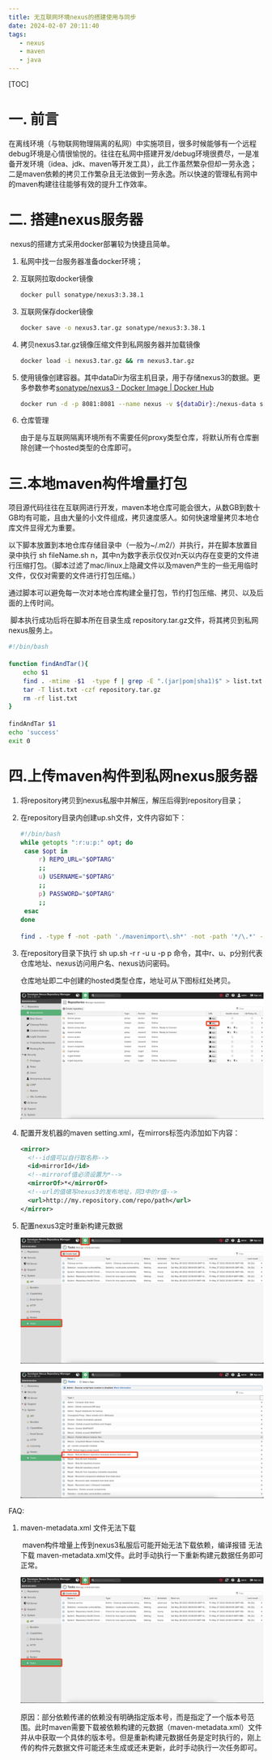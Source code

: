 ```yaml
---
title: 无互联网环境nexus的搭建使用与同步
date: 2024-02-07 20:11:40
tags: 
   - nexus
   - maven
   - java
---
```

[TOC]

# 一. 前言

​		在离线环境（与物联网物理隔离的私网）中实施项目，很多时候能够有一个远程debug环境是心情很愉悦的。往往在私网中搭建开发/debug环境很费尽，一是准备开发环境（idea、jdk、maven等开发工具），此工作虽然繁杂但却一劳永逸；二是maven依赖的拷贝工作繁杂且无法做到一劳永逸。所以快速的管理私有网中的maven构建往往能够有效的提升工作效率。



# 二. 搭建nexus服务器

​		nexus的搭建方式采用docker部署较为快捷且简单。

1. 私网中找一台服务器准备docker环境；

2. 互联网拉取docker镜像

   ```bash
   docker pull sonatype/nexus3:3.38.1
   ```

3. 互联网保存docker镜像

   ```bash
   docker save -o nexus3.tar.gz sonatype/nexus3:3.38.1
   ```

4. 拷贝nexus3.tar.gz镜像压缩文件到私网服务器并加载镜像

   ```bash
   docker load -i nexus3.tar.gz && rm nexus3.tar.gz
   ```

5. 使用镜像创建容器。其中dataDir为宿主机目录，用于存储nexus3的数据。更多参数参考[sonatype/nexus3 - Docker Image | Docker Hub](https://hub.docker.com/r/sonatype/nexus3)

   ```bash
   docker run -d -p 8081:8081 --name nexus -v ${dataDir}:/nexus-data sonatype/nexus3
   ```

6. 仓库管理

   由于是与互联网隔离环境所有不需要任何proxy类型仓库，将默认所有仓库删除创建一个hosted类型的仓库即可。

# 三.本地maven构件增量打包

​		项目源代码往往在互联网进行开发，maven本地仓库可能会很大，从数GB到数十GB均有可能，且由大量的小文件组成，拷贝速度感人。如何快速增量拷贝本地仓库文件显得尤为重要。

​		以下脚本放置到本地仓库存储目录中（一般为~/.m2/）并执行，并在脚本放置目录中执行 sh fileName.sh  n，其中n为数字表示仅仅对n天以内存在变更的文件进行压缩打包。（脚本过滤了mac/linux上隐藏文件以及maven产生的一些无用临时文件，仅仅对需要的文件进行打包压缩。）

​		通过脚本可以避免每一次对本地仓库构建全量打包，节约打包压缩、拷贝、以及后面的上传时间。

​		脚本执行成功后将在脚本所在目录生成 repository.tar.gz文件，将其拷贝到私网nexus服务上。

```bash
#!/bin/bash

function findAndTar(){
    echo $1
    find . -mtime -$1  -type f | grep -E ".(jar|pom|sha1)$" > list.txt
    tar -T list.txt -czf repository.tar.gz
    rm -rf list.txt
}

findAndTar $1
echo 'success'
exit 0
```

# 四.上传maven构件到私网nexus服务器

1. 将repository拷贝到nexus私服中并解压，解压后得到repository目录；

2. 在repository目录内创建up.sh文件，文件内容如下：

   ```bash
   #!/bin/bash
   while getopts ":r:u:p:" opt; do
   	case $opt in
   		r) REPO_URL="$OPTARG"
   		;;
   		u) USERNAME="$OPTARG"
   		;;
   		p) PASSWORD="$OPTARG"
   		;;
   	esac
   done
   
   find . -type f -not -path './mavenimport\.sh*' -not -path '*/\.*' -not -path '*/\^archetype\-catalog\.xml*' -not -path '*/\^maven\-metadata\-local*\.xml' -not -path '*/\^maven\-metadata\-deployment*\.xml' | sed "s|^\./||" | xargs -I '{}' curl -u "$USERNAME:$PASSWORD" -X PUT -v -T {} ${REPO_URL}/{} ;
   
   ```

3. 在repository目录下执行 sh up.sh -r r -u u -p p 命令，其中r、u、p分别代表仓库地址、nexus访问用户名、nexus访问密码。

   仓库地址即二中创建的hosted类型仓库，地址可从下图标红处拷贝。

   ![image-20220528024137300](../images/image-20220528024137300.png)

4. 配置开发机器的maven setting.xml，在mirrors标签内添加如下内容：

   ```xml
   <mirror>
     <!--id值可以自行取名称-->
     <id>mirrorId</id>
     <!--mirrorof值必须设置为*-->
     <mirrorOf>*</mirrorOf>
     <!--url的值填写nexus3的发布地址，同3中的r值-->
     <url>http://my.repository.com/repo/path</url>
   </mirror>
   ```

5. 配置nexus3定时重新构建元数据

   ![image-20220528025252265](../images/image-20220528025252265.png)

   ![image-20220528025403558](../images/image-20220528025403558.png)



FAQ:

1. maven-metadata.xml 文件无法下载

   ​		maven构件增量上传到nexus3私服后可能开始无法下载依赖，编译报错 无法下载 maven-metadata.xml文件。此时手动执行一下重新构建元数据任务即可正常。

   ![image-20220528025833965](../images/image-20220528025252265.png)

   ​		原因：部分依赖传递的依赖没有明确指定版本号，而是指定了一个版本号范围。此时maven需要下载被依赖构建的元数据（maven-metadata.xml）文件并从中获取一个具体的版本号。但是重新构建元数据任务是定时执行的，刚上传的构件元数据文件可能还未生成或还未更新，此时手动执行一次任务即可。
